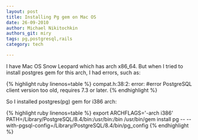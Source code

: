 ```yaml
---
layout: post
title: Installing Pg gem on Mac OS
date: 26-09-2010
author: Michael Nikitochkin
authors_git: miry
tags: pg,postgresql,rails
category: tech

---
```


I have Mac OS Snow Leopard which has arch x86_64. But when I tried to install postgres gem for this arch, I had errors, such as:

{% highlight ruby linenos=table %}
compat.h:38:2: error: #error PostgreSQL client version too old, requires 7.3 or later.
{% endhighlight %}

<!--cut-->

So I installed postgres(pg) gem for i386 arch:

{% highlight ruby linenos=table %}
export ARCHFLAGS='-arch i386'
PATH=/Library/PostgreSQL/8.4/bin:/usr/bin:/bin /usr/bin/gem install pg -- --with-pgsql-config=/Library/PostgreSQL/8.4/bin/pg_config
{% endhighlight %}
